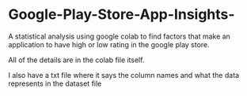 # Google-Play-Store-App-Insights-

A statistical analysis using google colab to find factors that make an application to have high or low rating in the google play store.

All of the details are in the colab file itself.

I also have a txt file where it says the column names and what the data represents in the dataset file
